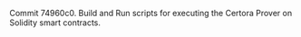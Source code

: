 Commit 74960c0.                    Build and Run scripts for executing the Certora Prover on Solidity smart contracts.